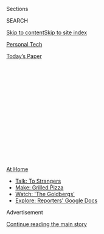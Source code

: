 <div id="app">

<div>

<div>

<div>

<div class="NYTAppHideMasthead css-1q2w90k e1suatyy0">

<div class="section css-ui9rw0 e1suatyy2">

<div class="css-eph4ug er09x8g0">

<div class="css-6n7j50">

</div>

<span class="css-1dv1kvn">Sections</span>

<div class="css-10488qs">

<span class="css-1dv1kvn">SEARCH</span>

</div>

[Skip to content](#site-content)[Skip to site index](#site-index)

</div>

<div id="masthead-section-label" class="css-1wr3we4 eaxe0e00">

[Personal
Tech](https://www.nytimes.com/section/technology/personaltech)

</div>

<div class="css-10698na e1huz5gh0">

</div>

</div>

<div id="masthead-bar-one" class="section hasLinks css-15hmgas e1csuq9d3">

<div class="css-uqyvli e1csuq9d0">

</div>

<div class="css-1uqjmks e1csuq9d1">

</div>

<div class="css-9e9ivx">

[](https://myaccount.nytimes.com/auth/login?response_type=cookie&client_id=vi)

</div>

<div class="css-1bvtpon e1csuq9d2">

[Today’s
Paper](https://www.nytimes.com/section/todayspaper)

</div>

</div>

</div>

</div>

<div data-aria-hidden="false">

<div id="site-content" data-role="main">

<div>

<div class="css-1aor85t" style="opacity:0.000000001;z-index:-1;visibility:hidden">

<div class="css-1hqnpie">

<div class="css-epjblv">

<span class="css-17xtcya">[Personal
Tech](/section/technology/personaltech)</span><span class="css-x15j1o">|</span><span class="css-fwqvlz">Google
Pixel 4A Review: At $350, a Win for Those on a
Budget</span>

</div>

<div class="css-k008qs">

<div class="css-1iwv8en">

<span class="css-18z7m18"></span>

<div>

</div>

</div>

<span class="css-1n6z4y">https://nyti.ms/39Tuc9r</span>

<div class="css-1705lsu">

<div class="css-4xjgmj">

<div class="css-4skfbu" data-role="toolbar" data-aria-label="Social Media Share buttons, Save button, and Comments Panel with current comment count" data-testid="share-tools">

  - 
  - 
  - 
  - 
    
    <div class="css-6n7j50">
    
    </div>

  - 
  - 

</div>

</div>

</div>

</div>

</div>

</div>

<div id="NYT_TOP_BANNER_REGION" class="css-13pd83m">

<div>

<div id="maps-athome-menu" class="section interactive-content interactive-size-medium css-1edisqu">

<div class="css-17ih8de interactive-body">

<div class="at-home-nav__innerContainer">

<div class="at-home-nav__title">

[At
Home](https://www.nytimes.com/spotlight/at-home?action=click&pgtype=Article&state=default&region=TOP_BANNER&context=at_home_menu)

</div>

  - [Talk: To
    Strangers](https://www.nytimes.com/2020/08/03/well/family/the-benefits-of-talking-to-strangers.html?action=click&pgtype=Article&state=default&region=TOP_BANNER&context=at_home_menu)
  - [Make: Grilled
    Pizza](https://www.nytimes.com/2020/08/01/at-home/coronavirus-make-pizza-on-a-grill.html?action=click&pgtype=Article&state=default&region=TOP_BANNER&context=at_home_menu)
  - [Watch: 'The
    Goldbergs'](https://www.nytimes.com/2020/07/31/arts/television/goldbergs-abc-stream.html?action=click&pgtype=Article&state=default&region=TOP_BANNER&context=at_home_menu)
  - [Explore: Reporters' Google
    Docs](https://www.nytimes.com/interactive/2020/at-home/even-more-reporters-editors-diaries-lists-recommendations.html?action=click&pgtype=Article&state=default&region=TOP_BANNER&context=at_home_menu)

</div>

</div>

</div>

</div>

</div>

<div id="top-wrapper" class="css-1sy8kpn">

<div id="top-slug" class="css-l9onyx">

Advertisement

</div>

[Continue reading the main
story](#after-top)

<div class="ad top-wrapper" style="text-align:center;height:100%;display:block;min-height:250px">

<div id="top" class="place-ad" data-position="top" data-size-key="top">

</div>

</div>

<div id="after-top">

</div>

</div>

<div>

<div id="sponsor-wrapper" class="css-1hyfx7x">

<div id="sponsor-slug" class="css-19vbshk">

Supported by

</div>

[Continue reading the main
story](#after-sponsor)

<div id="sponsor" class="ad sponsor-wrapper" style="text-align:center;height:100%;display:block">

</div>

<div id="after-sponsor">

</div>

</div>

<div class="css-186x18t">

tech fix

</div>

<div class="css-1vkm6nb ehdk2mb0">

# Google Pixel 4A Review: At $350, a Win for Those on a Budget

</div>

Yes, you can now pay less than $399 for a smartphone — and it won’t
stink.

<div class="css-79elbk" data-testid="photoviewer-wrapper">

<div class="css-z3e15g" data-testid="photoviewer-wrapper-hidden">

</div>

<div class="css-1a48zt4 ehw59r15" data-testid="photoviewer-children">

![<span class="css-16f3y1r e13ogyst0" data-aria-hidden="true">The Google
Pixel 4A is a budget phone with strong camera quality and a bright
screen.</span><span class="css-cnj6d5 e1z0qqy90" itemprop="copyrightHolder"><span class="css-1ly73wi e1tej78p0">Credit...</span><span><span>Jim
Wilson/The New York
Times</span></span></span>](https://static01.nyt.com/images/2020/08/04/business/03techfix1/merlin_175172151_1161db2d-0ad4-4dfb-ba9d-acded59f4da7-articleLarge.jpg?quality=75&auto=webp&disable=upscale)

</div>

</div>

<div class="css-18e8msd">

<div class="css-vp77d3 epjyd6m0">

<div class="css-hus3qt ey68jwv0" data-aria-hidden="true">

[![Brian X.
Chen](https://static01.nyt.com/images/2018/02/16/multimedia/author-brian-x-chen/author-brian-x-chen-thumbLarge.jpg
"Brian X. Chen")](https://www.nytimes.com/by/brian-x-chen)

</div>

<div class="css-1baulvz">

By [<span class="css-1baulvz last-byline" itemprop="name">Brian X.
Chen</span>](https://www.nytimes.com/by/brian-x-chen)

</div>

</div>

  - 
    
    <div class="css-ld3wwf e16638kd2">
    
    Aug. 3,
    2020
    
    </div>

  - 
    
    <div class="css-4xjgmj">
    
    <div class="css-d8bdto" data-role="toolbar" data-aria-label="Social Media Share buttons, Save button, and Comments Panel with current comment count" data-testid="share-tools">
    
      - 
      - 
      - 
      - 
        
        <div class="css-6n7j50">
        
        </div>
    
      - 
      - 
    
    </div>
    
    </div>

</div>

</div>

<div class="section meteredContent css-1r7ky0e" name="articleBody" itemprop="articleBody">

<div class="css-1fanzo5 StoryBodyCompanionColumn">

<div class="css-53u6y8">

People generally adore Google for bringing useful technology to the
masses at an aggressively low price, if not free.

For those who like that, I have happy news: Google is getting really,
really good at the price cutting, while still bringing quality, with its
smartphones.

The evidence? The Pixel 4A smartphone, which the company introduced on
Monday.

With this latest device, Google took the best stuff from its[$800
high-end
Pixel 4](https://www.nytimes.com/2019/10/21/technology/personaltech/pixel-4-review.html)
— specifically, an excellent camera system and a large, bright screen —
and squeezed it into the body of a $350 device. That’s $50 less than
[last year’s
Pixel 3A](https://www.nytimes.com/2019/05/07/technology/personaltech/pixel-3a.html),
which was Google’s first budget phone.

The Pixel 4A is cheaper than high-end devices largely because it lacks
the frills in fancy phones, like wireless charging and a face scanner.
But for what you pay, it’s a great value. Its camera quality and bright
screen are on a par with many of the best smartphones out there.

</div>

</div>

<div class="css-1fanzo5 StoryBodyCompanionColumn">

<div class="css-53u6y8">

Like the [$399 iPhone
SE](https://www.nytimes.com/2020/05/06/technology/personaltech/apple-iphone-se-review.html),
which Apple released in April, the Pixel 4A is a sign that you no longer
need to pay through the nose for a great smartphone with a nice camera.

Carolina Milanesi, a consumer technology analyst for Creative
Strategies, a consulting firm, said Google’s prowess in software was
helping bring down the price of premium smartphone technology.

“It’s been a long time coming for this market, which has always been
focused on the high end because of the dominance of Samsung and the
iPhone,” she said.

I tested the Pixel 4A for two weeks, including comparing it against the
budget iPhone. Here’s what I found.

## Focusing on What We Care About

Google, which prides itself on being driven by data, surveyed its
customers to find out [what they wanted in a
smartphone](https://www.statista.com/chart/5995/the-most-wanted-smartphone-features/).
A large screen, long battery life, lots of storage and great camera
quality were among the features that people cared most about.

</div>

</div>

<div class="css-1fanzo5 StoryBodyCompanionColumn">

<div class="css-53u6y8">

For the most part, that’s what you get with the Pixel 4A. Let’s run
through its features:

  - The screen measures 5.81 diagonal inches and relies on OLED (organic
    light-emitting diode) technology, a newer type of display that can
    be made thinner, lighter and brighter with better color accuracy and
    contrast than its predecessor, LCD, or liquid crystal display. For a
    device in this price range, this is a very roomy, attractive
    display, with nice colors and deep shadow detail.
    
    Its colors aren’t as accurate as the screen on Apple’s $999 iPhone
    11 Pro, which is nearly identical in size, but at this price, I
    can’t complain.

  - The 4A has a reasonably long battery life, though your mileage may
    depend on what you do. On a typical workday juggling emails, calls
    and texts, I had more than 30 percent battery life left in the
    evening. But on weekends, when I had downtime, playing games and
    watching videos with the 4A drained the battery in a few hours. This
    is typical of smartphones.

  - The 4A comes in only one model with a generous amount of storage:
    128 gigabytes, which is enough for most casual users to store
    thousands of photos and lots of apps and games. This was a wise
    decision by Google. Whenever I talk to people about their tech
    problems, running out of storage on their phone is a frequent
    complaint.

  - Pixel phones are famous for their camera system, which has software
    features powered by artificial intelligence and machine learning.
    The Pixel 4A has Google’s most important camera features, including
    Portrait mode, also known as the bokeh effect, which puts a
    picture’s main subject in sharp focus while gently blurring the
    background. It also offers Night Sight, which makes photos taken in
    low light look as if they had been shot in normal conditions,
    without a flash.

The 4A lacks some features that were in the Pixel 4 — such as wireless
charging and a face scanner for unlocking the phone. That’s not a
dealbreaker for a device this cheap.

But Google left out one big feature that does matter: water resistance.
That would save a phone that was accidentally dunked in a toilet or left
out in a storm. So it was disappointing not to have it because
durability was another feature that people wanted most in their
smartphones.

The company left out water resistance because it put priority on other
features while reducing the price from last year’s Pixel 3A, a Google
spokesman said.

## Pixel Versus iPhone

The 4A’s strengths and weaknesses are best illustrated in a side-by-side
comparison with Apple’s iPhone SE. Here’s a rundown of where each one
came out on
top.

### **Camera**

</div>

</div>

<div class="css-1h0maa8 e73j0it0">

<div class="css-1xdhyk6 erfvjey0">

<span class="css-1ly73wi e1tej78p0">Image</span>

<div class="css-zjzyr8">

<div data-testid="lazyimage-container" style="height:515.5555555555555px">

</div>

</div>

</div>

<span class="css-16f3y1r e13ogyst0" data-aria-hidden="true">A daylight
photo shot with the Pixel
4A.</span><span class="css-cnj6d5 e1z0qqy90" itemprop="copyrightHolder"><span class="css-1ly73wi e1tej78p0">Credit...</span><span>Brian
X.
Chen</span></span>

<div class="css-1xdhyk6 erfvjey0">

<span class="css-1ly73wi e1tej78p0">Image</span>

<div class="css-zjzyr8">

<div data-testid="lazyimage-container" style="height:515.5555555555555px">

</div>

</div>

</div>

<span class="css-16f3y1r e13ogyst0" data-aria-hidden="true">A daylight
photo shot with the iPhone
SE.</span><span class="css-cnj6d5 e1z0qqy90" itemprop="copyrightHolder"><span class="css-1ly73wi e1tej78p0">Credit...</span><span>Brian
X. Chen</span></span>

</div>

<div class="css-1fanzo5 StoryBodyCompanionColumn">

<div class="css-53u6y8">

**Winner: Pixel 4A.** Though both phone cameras produced very clear,
satisfying photos in bright light, the Pixel’s camera was slightly
better than the iPhone’s camera. That was partly because of the Pixel’s
ability to take photos in low light, a feature that is useful in some
situations, like a family photo inside a dimly lit
restaurant.

</div>

</div>

<div class="css-1h0maa8 e73j0it0">

<div class="css-1xdhyk6 erfvjey0">

<span class="css-1ly73wi e1tej78p0">Image</span>

<div class="css-zjzyr8">

<div data-testid="lazyimage-container" style="height:515.5555555555555px">

</div>

</div>

</div>

<span class="css-16f3y1r e13ogyst0" data-aria-hidden="true">A low-light
photo shot with the Pixel
4A.</span><span class="css-cnj6d5 e1z0qqy90" itemprop="copyrightHolder"><span class="css-1ly73wi e1tej78p0">Credit...</span><span>Brian
X.
Chen</span></span>

<div class="css-1xdhyk6 erfvjey0">

<span class="css-1ly73wi e1tej78p0">Image</span>

<div class="css-zjzyr8">

<div data-testid="lazyimage-container" style="height:515.5555555555555px">

</div>

</div>

</div>

<span class="css-16f3y1r e13ogyst0" data-aria-hidden="true">A low-light
photo shot with the iPhone
SE.</span><span class="css-cnj6d5 e1z0qqy90" itemprop="copyrightHolder"><span class="css-1ly73wi e1tej78p0">Credit...</span><span>Brian
X. Chen</span></span>

</div>

<div class="css-1fanzo5 StoryBodyCompanionColumn">

<div class="css-53u6y8">

### Screen

**Winner: Pixel 4A.** The Google phone’s screen is notably larger than
the iPhone’s, which measures 4.7 diagonal inches and uses older,
dimmer-looking LCD screen technology.

</div>

</div>

<div class="css-1fanzo5 StoryBodyCompanionColumn">

<div class="css-53u6y8">

### Power

**Winner: Pixel 4A.** On average, after a day of heavy use, the Pixel 4A
had plenty of battery left by the evening. The iPhone SE’s battery was
usually almost empty by supper time. (Unlike the Pixel 4A, the iPhone SE
does have wireless charging, which [is not a must-have
feature.](https://www.nytimes.com/2018/10/03/technology/personaltech/wireless-charging-pros-cons.html))

### Durability

**Winner: iPhone SE.** The Apple phone is water and dust resistant.
That’s a major benefit for budget-conscious consumers who want their
phone to last many years.

### Performance

**Winner: iPhone SE.** Gaming and web browsing are noticeably smoother
on the budget iPhone. The Apple handset uses the same mobile computing
processor as the one found in Apple’s high-end phones, which is the
fastest on the market. People who plan to use their phone heavily for
work tasks may prefer the iPhone.

### Storage

**Winner: Pixel 4A.** The iPhone SE starts at $399 with 64 gigabytes, a
modest amount of storage that can be quickly gobbled up if you take lots
of photos. To get an iPhone SE that matches the 128 gigabytes in the
Pixel 4A, you would have to shell out $449.

## The Bottom Line

Both the budget Pixel and Apple phones are excellent values. Some may
prefer the Pixel 4A for its richer set of features, while others may
choose the iPhone for its greater longevity.

What’s clear is that the tech giants are now aggressively competing to
offer bang-for-the-buck phones. For several years, especially after the
introduction of the [$999 iPhone X
in 2017](https://www.nytimes.com/2017/11/01/technology/personaltech/apple-iphone-x-review.html),
it felt as if phone prices were only going up. It’s a relief that the
Pixel 4A is not only better than its predecessor but also cheaper.

</div>

</div>

<div class="css-1fanzo5 StoryBodyCompanionColumn">

<div class="css-53u6y8">

So why would you spend $800 for the Pixel 4 if the Pixel 4A, for less
than half the price, is also very good minus some superfluous features?

The clear answer: Only gadget enthusiasts should have to pay a premium
for cutting-edge tech.

The rest of us now have the option to save.

</div>

</div>

<div>

</div>

</div>

<div>

</div>

<div>

</div>

<div>

</div>

<div>

<div id="bottom-wrapper" class="css-1ede5it">

<div id="bottom-slug" class="css-l9onyx">

Advertisement

</div>

[Continue reading the main
story](#after-bottom)

<div id="bottom" class="ad bottom-wrapper" style="text-align:center;height:100%;display:block;min-height:90px">

</div>

<div id="after-bottom">

</div>

</div>

</div>

</div>

</div>

## Site Index

<div>

</div>

## Site Information Navigation

  - [© <span>2020</span> <span>The New York Times
    Company</span>](https://help.nytimes.com/hc/en-us/articles/115014792127-Copyright-notice)

<!-- end list -->

  - [NYTCo](https://www.nytco.com/)
  - [Contact
    Us](https://help.nytimes.com/hc/en-us/articles/115015385887-Contact-Us)
  - [Work with us](https://www.nytco.com/careers/)
  - [Advertise](https://nytmediakit.com/)
  - [T Brand Studio](http://www.tbrandstudio.com/)
  - [Your Ad
    Choices](https://www.nytimes.com/privacy/cookie-policy#how-do-i-manage-trackers)
  - [Privacy](https://www.nytimes.com/privacy)
  - [Terms of
    Service](https://help.nytimes.com/hc/en-us/articles/115014893428-Terms-of-service)
  - [Terms of
    Sale](https://help.nytimes.com/hc/en-us/articles/115014893968-Terms-of-sale)
  - [Site
    Map](https://spiderbites.nytimes.com)
  - [Help](https://help.nytimes.com/hc/en-us)
  - [Subscriptions](https://www.nytimes.com/subscription?campaignId=37WXW)

</div>

</div>

</div>

</div>
